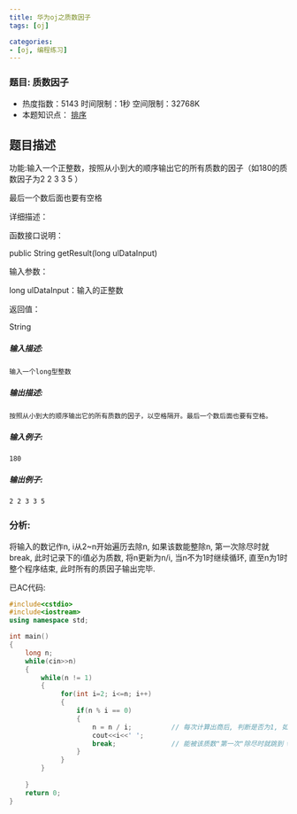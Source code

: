 ```yaml
---
title: 华为oj之质数因子
tags: [oj]

categories:
- [oj, 编程练习]
---
```


### 题目: 质数因子

- 热度指数：5143    时间限制：1秒    空间限制：32768K
- 本题知识点： [排序](http://www.nowcoder.com/questionCenter?questionTypes=000100&mutiTagIds=590)


## 题目描述

功能:输入一个正整数，按照从小到大的顺序输出它的所有质数的因子（如180的质数因子为2 2 3 3 5 ）

最后一个数后面也要有空格

详细描述：

函数接口说明：

public String getResult(long ulDataInput)

输入参数：

long ulDataInput：输入的正整数

返回值：

String

##### **输入描述:**

```
输入一个long型整数
```

##### **输出描述:**

```
按照从小到大的顺序输出它的所有质数的因子，以空格隔开。最后一个数后面也要有空格。
```

##### **输入例子:**

```
180

```

##### **输出例子:**

```
2 2 3 3 5
```

### 分析:
将输入的数记作n, i从2~n开始遍历去除n, 如果该数能整除n, 第一次除尽时就break, 此时记录下的i值必为质数, 将n更新为n/i, 当n不为1时继续循环, 直至n为1时整个程序结束, 此时所有的质因子输出完毕.

已AC代码:
```cpp
#include<cstdio>
#include<iostream>
using namespace std;

int main()
{
    long n;
    while(cin>>n)
    {
        while(n != 1)
        {
             for(int i=2; i<=n; i++)
             {
                 if(n % i == 0)
                 {
                     n = n / i;          // 每次计算出商后, 判断是否为1, 如果不为1继续执行, 直至为1时结束程序
                     cout<<i<<' ';
                     break;              // 能被该质数"第一次"除尽时就跳到 while(n != 1)
                 }
             }
        }
             
    }    
    return 0;
}
```
